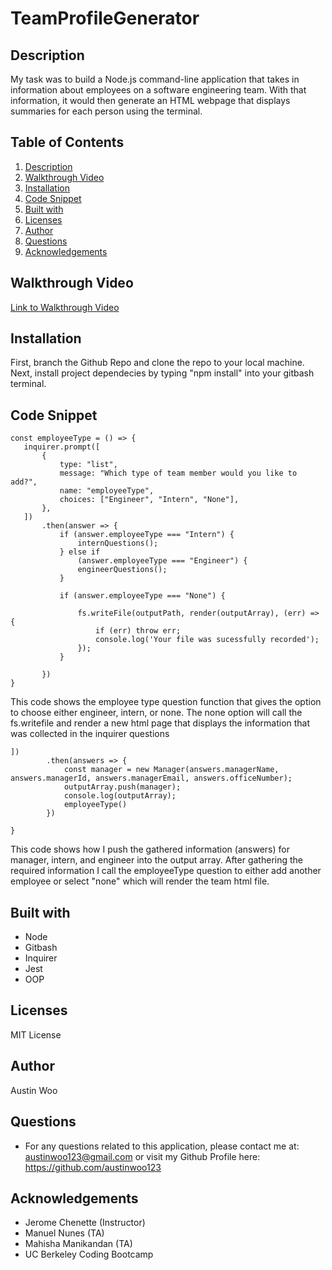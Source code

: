 # TeamProfileGenerator

## Description
My task was to build a Node.js command-line application that takes in information about employees on a software engineering team. With that information, it would then generate an HTML webpage that displays summaries for each person using the terminal. 
## Table of Contents
1. [Description](#description)
2. [Walkthrough Video](#Walkthrough-Video)
3. [Installation](#Installation)
4. [Code Snippet](#code-snippet)
5. [Built with](#built-with)
6. [Licenses](#licenses)
7. [Author](#author)
8. [Questions](#Questions)
9. [Acknowledgements](#acknowledgements)

## Walkthrough Video
[Link to Walkthrough Video](https://drive.google.com/file/d/1Gue_Xc4gLCDanfCfIU2TEGIYzsDtuLCh/view?usp=sharing)

## Installation
First, branch the Github Repo and clone the repo to your local machine. Next, install project dependecies by typing "npm install" into your gitbash terminal. 

 ## Code Snippet
 ```
 const employeeType = () => {
    inquirer.prompt([
        {
            type: "list",
            message: "Which type of team member would you like to add?",
            name: "employeeType",
            choices: ["Engineer", "Intern", "None"],
        },
    ])
        .then(answer => {
            if (answer.employeeType === "Intern") {
                internQuestions();
            } else if
                (answer.employeeType === "Engineer") {
                engineerQuestions();
            }

            if (answer.employeeType === "None") {

                fs.writeFile(outputPath, render(outputArray), (err) => {
                    if (err) throw err;
                    console.log('Your file was sucessfully recorded');
                });
            }

        })
}
```
This code shows the employee type question function that gives the option to choose either engineer, intern, or none. The none option will call the fs.writefile and render a new html page that displays the information that was collected in the inquirer questions

```
])
        .then(answers => {
            const manager = new Manager(answers.managerName, answers.managerId, answers.managerEmail, answers.officeNumber);
            outputArray.push(manager);
            console.log(outputArray);
            employeeType()
        })

}

```
This code shows how I push the gathered information (answers) for manager, intern, and engineer into the output array. After gathering the required information I call the employeeType question to either add another employee or select "none" which will render the team html file. 

 ## Built with
- Node
- Gitbash
- Inquirer 
- Jest
- OOP

 ## Licenses
   MIT License

## Author
   Austin Woo

## Questions

- For any questions related to this application, please contact me at: austinwoo123@gmail.com or visit my Github Profile here: https://github.com/austinwoo123
  
## Acknowledgements
- Jerome Chenette (Instructor)
- Manuel Nunes (TA)
- Mahisha Manikandan (TA)
- UC Berkeley Coding Bootcamp

